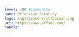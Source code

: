 ```yaml
---
level: 100 #community
name: Offensive Security
logo: img/sponsors/ctfbazaar.png
uri: https://www.offsec.com/
handle: 
---
```

